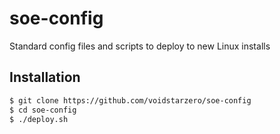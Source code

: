 # soe-config
Standard config files and scripts to deploy to new Linux installs

## Installation
```bash
$ git clone https://github.com/voidstarzero/soe-config
$ cd soe-config
$ ./deploy.sh
```
